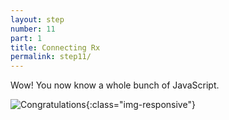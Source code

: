 ```yaml
---
layout: step
number: 11
part: 1
title: Connecting Rx
permalink: step11/
---
```


Wow!  You now know a whole bunch of JavaScript. 

![Congratulations](../assets/minions-congrats.gif){:class="img-responsive"}

